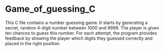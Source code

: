 # Game_of_guessing_C
This C file contains a number guessing game. It starts by generating a secret, random 4-digit number between 1000 and 9999. The player is given ten chances to guess this number. For each attempt, the program provides feedback by showing the player which digits they guessed correctly and placed in the right position.
